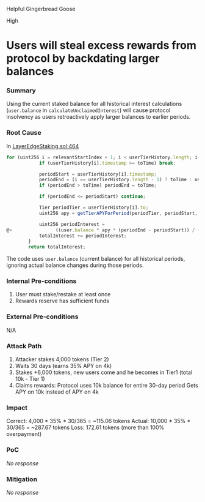Helpful Gingerbread Goose

High

# Users will steal excess rewards from protocol by backdating larger balances

### Summary

Using the current staked balance for all historical interest calculations (`user.balance` in `calculateUnclaimedInterest`) will cause protocol insolvency as users retroactively apply larger balances to earlier periods.



### Root Cause

In [LayerEdgeStaking.sol:464](https://github.com/sherlock-audit/2025-05-layeredge/blob/708c5b5345ed50cd0bde7b0a8a548c8936639683/edgen-staking/src/stake/LayerEdgeStaking.sol#L464) 
```javascript
for (uint256 i = relevantStartIndex + 1; i < userTierHistory.length; i++) {
            if (userTierHistory[i].timestamp >= toTime) break;

            periodStart = userTierHistory[i].timestamp;
            periodEnd = (i == userTierHistory.length - 1) ? toTime : userTierHistory[i + 1].timestamp;
            if (periodEnd > toTime) periodEnd = toTime;

            if (periodEnd <= periodStart) continue;

            Tier periodTier = userTierHistory[i].to;
            uint256 apy = getTierAPYForPeriod(periodTier, periodStart, periodEnd);

            uint256 periodInterest =
@>                ((user.balance * apy * (periodEnd - periodStart)) / (SECONDS_IN_YEAR * PRECISION)) / 100;
            totalInterest += periodInterest;
        }
        return totalInterest;

```
The code uses `user.balance` (current balance) for all historical periods, ignoring actual balance changes during those periods.

### Internal Pre-conditions

1. User must stake/restake at least once
2. Rewards reserve has sufficient funds

### External Pre-conditions

N/A

### Attack Path

1. Attacker stakes 4,000 tokens (Tier 2)
2. Waits 30 days (earns 35% APY on 4k)
3. Stakes +6,000 tokens, new users come and he becomes in Tier1 (total 10k - Tier 1)
4. Claims rewards:
    Protocol uses 10k balance for entire 30-day period
    Gets  APY on 10k instead of APY on 4k

### Impact

Correct: 4,000 * 35% * 30/365 = ~115.06 tokens
Actual: 10,000 * 35% * 30/365 = ~287.67 tokens
Loss: 172.61 tokens (more than 100% overpayment)

### PoC

_No response_

### Mitigation

_No response_